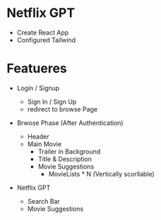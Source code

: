 # Netflix GPT

 - Create React App
 - Configured Tailwind


 # Featueres

  - Login / Signup
    - Sign In / Sign Up
    - redirect to browse Page

  - Brwose Phase (After Authentication)
     - Header
     - Main Movie
       - Trailer in Background
       - Title & Description
       - Movie Suggestions
           - MovieLists * N (Vertically scorllable)

  - Netflix GPT
    - Search Bar
    - Movie Suggestions
